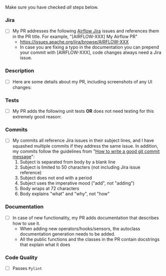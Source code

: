 Make sure you have checked _all_ steps below.

### Jira

- [ ] My PR addresses the following [Airflow Jira](https://issues.apache.org/jira/browse/AIRFLOW/) issues and references them in the PR title. For example, "\[AIRFLOW-XXX\] My Airflow PR"
  - https://issues.apache.org/jira/browse/AIRFLOW-XXX
  - In case you are fixing a typo in the documentation you can prepend your commit with \[AIRFLOW-XXX\], code changes always need a Jira issue.

### Description

- [ ] Here are some details about my PR, including screenshots of any UI changes:

### Tests

- [ ] My PR adds the following unit tests __OR__ does not need testing for this extremely good reason:

### Commits

- [ ] My commits all reference Jira issues in their subject lines, and I have squashed multiple commits if they address the same issue. In addition, my commits follow the guidelines from "[How to write a good git commit message](http://chris.beams.io/posts/git-commit/)":
  1. Subject is separated from body by a blank line
  1. Subject is limited to 50 characters (not including Jira issue reference)
  1. Subject does not end with a period
  1. Subject uses the imperative mood ("add", not "adding")
  1. Body wraps at 72 characters
  1. Body explains "what" and "why", not "how"

### Documentation

- [ ] In case of new functionality, my PR adds documentation that describes how to use it.
  - When adding new operators/hooks/sensors, the autoclass documentation generation needs to be added.
  - All the public functions and the classes in the PR contain docstrings that explain what it does

### Code Quality

- [ ] Passes `Pylint`
